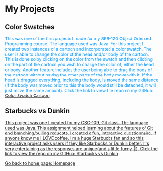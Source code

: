 # My Projects

## Color Swatches
<p style="color:#0099FF;"> This was one of the first projects I made for my SER-120 Object Oriented Programming course. The language used was Java. For this project I created two instances of a cartoon and incorporated a color swatch. The user is able to change the color of the head and/or body of the cartoon. This is done so by clicking on the color from the swatch and then clicking on the part of the cartoon you wish to change the color of, either the head or body. Another feature includes the user being able to drag the body of the cartoon without having the other parts of the body move with it. If the head is dragged everything, including the body, is moved the same distance (if the body was moved prior to this the body would still be detached, it will just move the same amount). Click the link to view the repo on my GitHub:
<a href="https://github.com/humna-hanif/ColorableCartoon"> Color Swatch Cartoon </p>

## Starbucks vs Dunkin
<p style="color:#0099FF;"> This project was one I created for my CSC-109, Git class. The language used was Java. This assignment helped learning about the features of Git and branching/pulling requests. I created a fun, interactive questionnaire. If anyone know me I LOVE coffee. I'm a huge Starbucks fan and so this interactive project asks users if they like Starbucks or Dunkin better. It's very entertaining as the responses are unique(and a little funny &#129315). Click the link to view the repo on my GitHub:
<a href="https://github.com/humna-hanif/starbucksDunkin"> Starbucks vs Dunkin </p>

<p style="color:#0099FF;">Go back to home page: <a href="https://humna-hanif.github.io"> Homepage </p>
